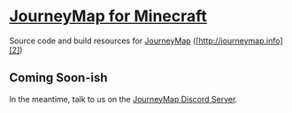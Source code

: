 # [JourneyMap for Minecraft][1]

Source code and build resources for [JourneyMap][2] ([http://journeymap.info][2])

## Coming Soon-ish

In the meantime, talk to us on the [JourneyMap Discord Server][3]. 

[1]: https://bitbucket.org/TeamJM/journeymap
[2]: http://journeymap.info
[3]: https://discord.gg/eP8gE69
